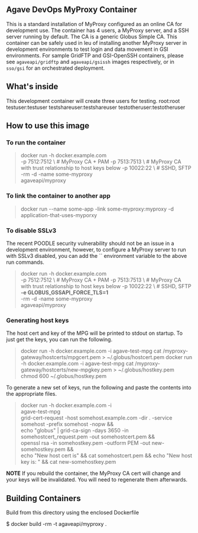 ## Agave DevOps MyProxy Container

This is a standard installation of MyProxy configured as an online CA for development use. The container has 4 users, a MyProxy server, and a SSH server running by default. The CA is a generic Globus Simple CA. This container can be safely used in leu of installing another MyProxy server in development environments to test login and data movement in GSI environments. For sample GridFTP and GSI-OpenSSH containers, please see `agaveapi/gridftp` and `agaveapi/gsissh` images respectively, or in `sso/gsi` for an orchestrated deployment.


## What's inside

This development container will create three users for testing.
  root:root
  testuser:testuser
  testshareuser:testshareuser
  testotheruser:testotheruser

## How to use this image

### To run the container

  > docker run -h docker.example.com \
    -p 7512:7512 \ # MyProxy CA + PAM
    -p 7513:7513 \ # MyProxy CA with trust relationship to host keys below
    -p 10022:22     \ # SSHD, SFTP
    -rm -d -name some-myproxy \
    agaveapi/myproxy

### To link the container to another app

  > docker run --name some-app -link some-myproxy:myproxy -d application-that-uses-myporxy

### To disable SSLv3

The recent POODLE security vulnerability should not be an issue in a development environment, however, to configure a MyProxy server to run with SSLv3 disabled, you can add the `` environment variable to the above run commands.

  > docker run -h docker.example.com \
    -p 7512:7512 \ # MyProxy CA + PAM
    -p 7513:7513 \ # MyProxy CA with trust relationship to host keys below
    -p 10022:22     \ # SSHD, SFTP
    **-e GLOBUS_GSSAPI_FORCE_TLS=1** \
    -rm -d -name some-myproxy \
    agaveapi/myproxy

### Generating host keys

The host cert and key of the MPG will be printed to stdout on startup. To just get the keys, you can run the following.

  > docker run -h docker.example.com -i agave-test-mpg cat /myproxy-gateway/hostcerts/mpgcert.pem > ~/.globus/hostcert.pem
  > docker run -h docker.example.com -i agave-test-mpg cat /myproxy-gateway/hostcerts/new-mpgkey.pem > ~/.globus/hostkey.pem
  > chmod 600 ~/.globus/hostkey.pem

To generate a new set of keys, run the following and paste the contents into the appropriate files.

  > docker run -h docker.example.com -i \
        agave-test-mpg \
        grid-cert-request -host somehost.example.com -dir . -service somehost -prefix somehost -nopw && \
        echo "globus" | grid-ca-sign -days 3650 -in somehostcert_request.pem -out somehostcert.pem && \
        openssl rsa -in somehostkey.pem -outform PEM -out new-somehostkey.pem && \
        echo "New host cert is" && cat somehostcert.pem && echo "New host key is: " && cat new-somehostkey.pem

**NOTE** If you rebuild the container, the MyProxy CA cert will change and your keys will be invalidated. You will need to regenerate them afterwards.

## Building Containers

Build from this directory using the enclosed Dockerfile

  $ docker build -rm -t agaveapi/myproxy .
